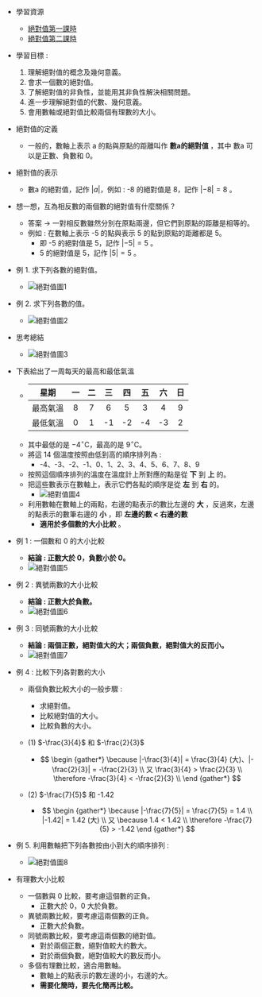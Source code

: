 - 學習資源
  - [絕對值第一課時](https://www.bilibili.com/video/BV114411Q7Y4?p=5&spm_id_from=pageDriver&vd_source=dd97ccca0358cc54d2813737943d2b54 "絕對值第一課時")
  - [絕對值第二課時](https://www.bilibili.com/video/BV114411Q7Y4?p=6&spm_id_from=pageDriver&vd_source=dd97ccca0358cc54d2813737943d2b54 "絕對值第二課時")

- 學習目標 :
  1. 理解絕對值的概念及幾何意義。
  2. 會求一個數的絕對值。
  3. 了解絕對值的非負性，並能用其非負性解決相關問題。
  4. 進一步理解絕對值的代數、幾何意義。
  5. 會用數軸或絕對值比較兩個有理數的大小。

- 絕對值的定義 
  - 一般的，數軸上表示 a 的點與原點的距離叫作 **數a的絕對值** ，其中 數a 可以是正數、負數和 0。

- 絕對值的表示
  - 數a 的絕對值，記作 $|a|$，例如 : -8 的絕對值是 8，記作 $|-8|=8$ 。

- 想一想，互為相反數的兩個數的絕對值有什麼關係 ?
  - 答案 $\to$ 一對相反數雖然分別在原點兩邊，但它們到原點的距離是相等的。
  - 例如 : 在數軸上表示 -5 的點與表示 5 的點到原點的距離都是 5。
    - 即 -5 的絕對值是 5，記作 $|-5|=5$ 。
    - 5 的絕對值是 5，記作 $|5|=5$ 。

- 例 1. 求下列各數的絕對值。
  - ![絕對值圖1](https://github.com/aquariusCCA/mathematics/blob/main/%E5%88%9D%E4%B8%80%E6%95%B8%E5%AD%B8/images/%E7%B5%95%E5%B0%8D%E5%80%BC%E5%9C%961.png?raw=true "絕對值圖1")

- 例 2. 求下列各數的值。
  - ![絕對值圖2](https://github.com/aquariusCCA/mathematics/blob/main/%E5%88%9D%E4%B8%80%E6%95%B8%E5%AD%B8/images/%E7%B5%95%E5%B0%8D%E5%80%BC%E5%9C%962.png?raw=true "絕對值圖2")

- 思考總結
  - ![絕對值圖3](https://github.com/aquariusCCA/mathematics/blob/main/%E5%88%9D%E4%B8%80%E6%95%B8%E5%AD%B8/images/%E7%B5%95%E5%B0%8D%E5%80%BC%E5%9C%963.png?raw=true "絕對值圖3")

- 下表給出了一周每天的最高和最低氣溫
  - | 星期 | 一  | 二  | 三  | 四  | 五  | 六  | 日  |
    |:---:|:---:|:---:|:---:|:---:|:---:|:---:|:---:|
    | 最高氣溫 |  8  |  7  |  6  |  5  |  3  |  4  |  9  |
    | 最低氣溫 |  0  |  1  | -1  | -2  | -4  | -3  |  2  |
  - 其中最低的是 $-4^\circ \text{C}$，最高的是 $9^\circ \text{C}$。
  - 將這 14 個溫度按照由低到高的順序排列為 :
    - -4、-3、-2、-1、0、1、2、3、4、5、6、7、8、9
  - 按照這個順序排列的溫度在溫度計上所對應的點是從 **下** 到 **上** 的。
  - 把這些數表示在數軸上，表示它們各點的順序是從 **左** 到 **右** 的。
    - ![絕對值圖4](https://github.com/aquariusCCA/mathematics/blob/main/%E5%88%9D%E4%B8%80%E6%95%B8%E5%AD%B8/images/%E7%B5%95%E5%B0%8D%E5%80%BC%E5%9C%964.png?raw=true "絕對值圖4")
  - 利用數軸在數軸上的兩點，右邊的點表示的數比左邊的 **大** ，反過來，左邊的點表示的數筆右邊的 **小** ，即 **左邊的數 $\lt$ 右邊的數**
    - **適用於多個數的大小比較** 。

- 例 1 : 一個數和 0 的大小比較
  - **結論 : 正數大於 0，負數小於 0。**
  - ![絕對值圖5](https://github.com/aquariusCCA/mathematics/blob/main/%E5%88%9D%E4%B8%80%E6%95%B8%E5%AD%B8/images/%E7%B5%95%E5%B0%8D%E5%80%BC%E5%9C%965.png?raw=true "絕對值圖5")

- 例 2 : 異號兩數的大小比較
  - **結論 : 正數大於負數。**
  - ![絕對值圖6](https://github.com/aquariusCCA/mathematics/blob/main/%E5%88%9D%E4%B8%80%E6%95%B8%E5%AD%B8/images/%E7%B5%95%E5%B0%8D%E5%80%BC%E5%9C%966.png?raw=true "絕對值圖6")

- 例 3 : 同號兩數的大小比較
  - **結論 : 兩個正數，絕對值大的大；兩個負數，絕對值大的反而小。**
  - ![絕對值圖7](https://github.com/aquariusCCA/mathematics/blob/main/%E5%88%9D%E4%B8%80%E6%95%B8%E5%AD%B8/images/%E7%B5%95%E5%B0%8D%E5%80%BC%E5%9C%967.png?raw=true "絕對值圖7")

- 例 4 : 比較下列各對數的大小
  - 兩個負數比較大小的一般步驟 :
    - 求絕對值。
    - 比較絕對值的大小。
    - 比較負數的大小。
  - (1) $-\frac{3}{4}$ 和 $-\frac{2}{3}$
    - $$
        \begin {gather*}
          \because |-\frac{3}{4}| = \frac{3}{4} (大)、|-\frac{2}{3}| = -\frac{2}{3} \\
          又 \frac{3}{4} > \frac{2}{3} \\
          \therefore -\frac{3}{4} < -\frac{2}{3} \\
        \end {gather*}
      $$ 
  
  - (2) $-\frac{7}{5}$ 和 -1.42
    - $$
        \begin {gather*}
          \because |-\frac{7}{5}| = \frac{7}{5} = 1.4 \\
          |-1.42| = 1.42 (大) \\
          又 \because 1.4 < 1.42 \\
          \therefore -\frac{7}{5} > -1.42
        \end {gather*}
      $$ 

- 例 5. 利用數軸把下列各數按由小到大的順序排列 :
  - ![絕對值圖8](https://github.com/aquariusCCA/mathematics/blob/main/%E5%88%9D%E4%B8%80%E6%95%B8%E5%AD%B8/images/%E7%B5%95%E5%B0%8D%E5%80%BC%E5%9C%968.png?raw=true "絕對值圖8")

- 有理數大小比較
  - 一個數與 0 比較，要考慮這個數的正負。
    - 正數大於 0，0 大於負數。
  - 異號兩數比較，要考慮這兩個數的正負。
    - 正數大於負數。
  - 同號兩數比較，要考慮這兩個數的絕對值。
    - 對於兩個正數，絕對值較大的數大。
    - 對於兩個負數，絕對值較大的數反而小。
  - 多個有理數比較，適合用數軸。 
    - 數軸上的點表示的數左邊的小，右邊的大。
    - **需要化簡時，要先化簡再比較。**
